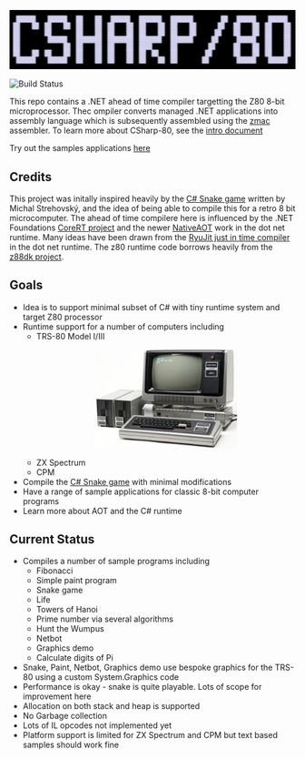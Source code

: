 <p align="left"><img src="./Documentation/Images/CSharp80Logo.png" width="784"/></p>

![Build Status](https://github.com/drcjt/csharp-80/actions/workflows/build.yml/badge.svg)

This repo contains a .NET ahead of time compiler targetting the Z80 8-bit microprocessor. Thec ompiler converts managed .NET applications into assembly language which is subsequently assembled using the [zmac](http://48k.ca/zmac.html) assembler. To learn more about CSharp-80, see the
[intro document](Documentation/intro-to-csharp-80.md)

Try out the samples applications [here](https://drcjt.github.io/CSharp-80/index.html)

## Credits
This project was initally inspired heavily by the [C# Snake game](https://github.com/MichalStrehovsky/SeeSharpSnake) written by Michal Strehovský, and the 
idea of being able to compile this for a retro 8 bit microcomputer. The ahead of time compilere here is influenced by the .NET Foundations 
[CoreRT project](https://github.com/dotnet/corert) and the newer [NativeAOT](https://github.com/dotnet/runtimelab/tree/feature/NativeAOT) work in the dot net 
runtime. Many ideas have been drawn from the [RyuJit just in time compiler](https://github.com/dotnet/runtime/blob/main/docs/design/coreclr/jit/ryujit-overview.md) 
in the dot net runtime. The z80 runtime code borrows heavily from the [z88dk project](https://z88dk.org/site/).

## Goals

* Idea is to support minimal subset of C# with tiny runtime system and target Z80 processor
* Runtime support for a number of computers including
  - TRS-80 Model I/III <p align="center"><img src="./Documentation/Images/trs-80-model-1.png" width="250"/></p>
  - ZX Spectrum
  - CPM 
* Compile the [C# Snake game](https://github.com/MichalStrehovsky/SeeSharpSnake) with minimal modifications
* Have a range of sample applications for classic 8-bit computer programs
* Learn more about AOT and the C# runtime

## Current Status

* Compiles a number of sample programs including
    - Fibonacci
    - Simple paint program
    - Snake game
    - Life
    - Towers of Hanoi
    - Prime number via several algorithms
    - Hunt the Wumpus
    - Netbot
    - Graphics demo
    - Calculate digits of Pi
* Snake, Paint, Netbot, Graphics demo use bespoke graphics for the TRS-80 using a custom System.Graphics code
* Performance is okay - snake is quite playable. Lots of scope for improvement here
* Allocation on both stack and heap is supported
* No Garbage collection
* Lots of IL opcodes not implemented yet
* Platform support is limited for ZX Spectrum and CPM but text based samples should work fine